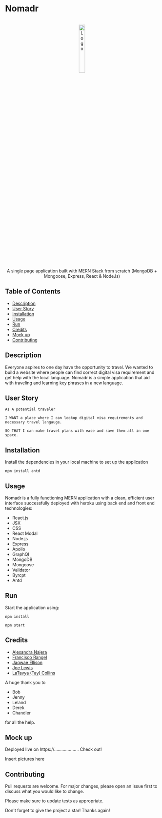 # Nomadr

<div id="top"></div>

<!-- PROJECT LOGO -->
<br />
<div align="center">
  <a href="#">
    <img src= "https://user-images.githubusercontent.com/106499144/205199859-3e42e438-58d9-4db1-999b-ee00cceef646.png" alt="Logo" width="20%">
  </a>
  <p align="center">
    A single page application built with MERN Stack from scratch (MongoDB + Mongoose, Express, React & NodeJs)
  </p>
</div>

## Table of Contents

- [Description](#description)
- [User Story](#user-story)
- [Installation](#installation)
- [Usage](#usage)
- [Run](#run)
- [Credits](#credits)
- [Mock up](#mock-up)
- [Contributing](#Contributing)


## Description
Everyone aspires to one day have the opportunity to travel. We wanted to build a website where people can find correct digital visa requirement and get help with the local language. Nomadr is a simple application that aid with traveling and learning key phrases in a new language.

## User Story
```As A potential traveler```

```I WANT a place where I can lookup digital visa requirements and necessary travel langauge.```

```SO THAT I can make travel plans with ease and save them all in one space.```

## Installation
Install the dependencies in your local machine to set up the application
```
npm install antd

```
## Usage
 Nomadr is a fully functioning MERN application with a clean, efficient user interface successfully deployed with heroku using back end and front end technologies:

- React.js
- JSX
- CSS
- React Modal
- Node.js
- Express
- Apollo
- GraphQl
- MongoDB
- Mongoose
- Validator
- Byrcpt
- Antd


## Run
Start the application using:
```
npm install

npm start
```

## Credits
- [Alexandra Najera](https://github.com/alexyn26)
- [Francisco Rangel](https://github.com/rangelf09)
- [Jaqwae Ellison ](https://github.com/JaQwae)
- [Joe Lewis](https://github.com/jlewisit)
- [LaTavya (Tay) Collins](https://github.com/Collins418)


A huge thank you to 
- Bob
- Jenny
- Leland
- Derek 
- Chandler

 for all the help.

## Mock up
Deployed live on https://.................. . Check out!

Insert pictures here


## Contributing
Pull requests are welcome. For major changes, please open an issue first to discuss what you would like to change.

Please make sure to update tests as appropriate.

Don't forget to give the project a star! Thanks again!








